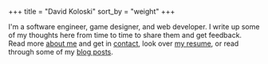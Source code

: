 +++
title = "David Koloski"
sort_by = "weight"
+++

I'm a software engineer, game designer, and web developer. I write up some of my thoughts here from time to time to share them and get feedback. Read more [about me](/about) and get in [contact](mailto:me@davidkoloski.me), look over [my resume](/resume), or read through some of my [blog posts](/blog).